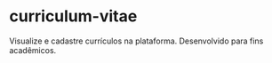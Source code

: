 # curriculum-vitae
 Visualize e cadastre currículos na plataforma. Desenvolvido para fins acadêmicos.
